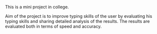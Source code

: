 This is a mini project in college.

Aim of the project is to improve typing skills of the user by evaluating his typing skills and sharing detailed analysis of the results. The results are evaluated both in terms of speed and accuracy.